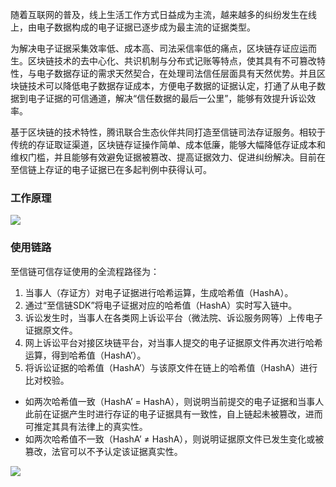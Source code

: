 随着互联网的普及，线上生活工作方式日益成为主流，越来越多的纠纷发生在线上，由电子数据构成的电子证据已逐步成为最主流的证据类型。

为解决电子证据采集效率低、成本高、司法采信率低的痛点，区块链存证应运而生。区块链技术的去中心化、共识机制与分布式记账等特点，使其具有不可篡改特性，与电子数据存证的需求天然契合，在处理司法信任层面具有天然优势。并且区块链技术可以降低电子数据存证成本，方便电子数据的证据认定，打通了从电子数据到电子证据的可信通道，解决“信任数据的最后一公里”，能够有效提升诉讼效率。

基于区块链的技术特性，腾讯联合生态伙伴共同打造至信链司法存证服务。相较于传统的存证取证渠道，区块链存证操作简单、成本低廉，能够大幅降低存证成本和维权门槛，并且能够有效避免证据被篡改、提高证据效力、促进纠纷解决。目前在至信链上存证的电子证据已在多起判例中获得认可。



### 工作原理
![](https://main.qcloudimg.com/raw/0888cc283edc4720ce848b88c555467d.png)

### 使用链路
至信链可信存证使用的全流程路径为：
1. 当事人（存证方）对电子证据进行哈希运算，生成哈希值（HashA）。
2. 通过“至信链SDK”将电子证据对应的哈希值（HashA）实时写入链中。
3. 诉讼发生时，当事人在各类网上诉讼平台（微法院、诉讼服务网等）上传电子证据原文件。
4. 网上诉讼平台对接区块链平台，对当事人提交的电子证据原文件再次进行哈希运算，得到哈希值（HashA’）。
5. 将诉讼证据的哈希值（HashA’）与该原文件在链上的哈希值（HashA）进行比对校验。
 - 如两次哈希值一致（HashA’ = HashA），则说明当前提交的电子证据和当事人此前在证据产生时进行存证的电子证据具有一致性，自上链起未被篡改，进而可推定其具有法律上的真实性。 
 - 如两次哈希值不一致（HashA’ ≠ HashA），则说明证据原文件已发生变化或被篡改，法官可以不予认定该证据真实性。 

![](https://main.qcloudimg.com/raw/15c0ce881711d2febd70d621f8165cdc.png)








